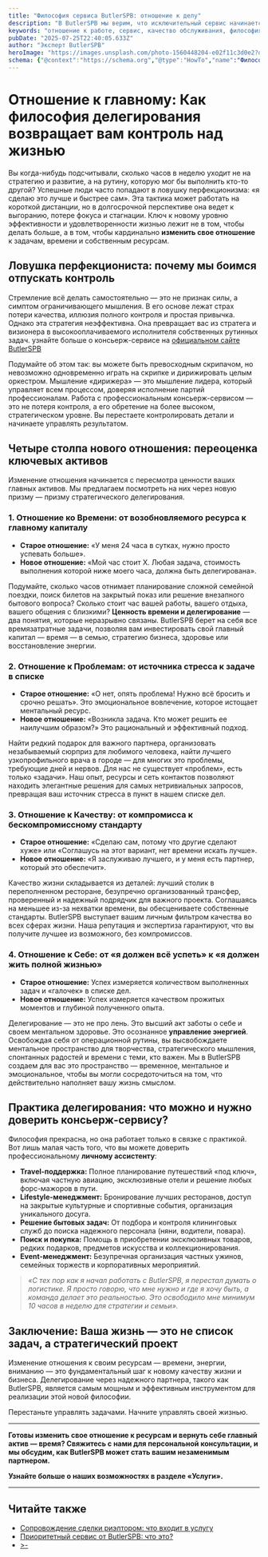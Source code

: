```yaml
---
title: "Философия сервиса ButlerSPB: отношение к делу"
description: "В ButlerSPB мы верим, что исключительный сервис начинается с правильного отношения. Наша команда подходит к каждой задаче с вниманием и ответственностью."
keywords: "отношение к работе, сервис, качество обслуживания, философия компании, ButlerSPB, клиентоориентированность, профессионализм"
pubDate: "2025-07-25T22:40:05.633Z"
author: "Эксперт ButlerSPB"
heroImage: "https://images.unsplash.com/photo-1560448204-e02f11c3d0e2?q=80&w=2070&auto=format&fit=crop"
schema: {"@context":"https://schema.org","@type":"HowTo","name":"Философия сервиса ButlerSPB: отношение к делу","description":"В ButlerSPB мы верим, что исключительный сервис начинается с правильного отношения. Наша команда подходит к каждой задаче с вниманием и ответственностью.","image":{"@type":"ImageObject","url":"https://images.unsplash.com/photo-1560448204-e02f11c3d0e2?q=80&w=2070&auto=format&fit=crop"},"aggregateRating":{"@type":"AggregateRating","ratingValue":"4.8","reviewCount":845,"bestRating":"5","worstRating":"1"},"publisher":{"@type":"Organization","name":"Блог ButlerSPB","logo":{"@type":"ImageObject","url":"https://butlerspb-blog.netlify.app/favicon.ico"}},"mainEntityOfPage":{"@type":"WebPage","@id":"https://butlerspb-blog.netlify.app/blog/otnoshenie-k/"}}
---
```

# Отношение к главному: Как философия делегирования возвращает вам контроль над жизнью

Вы когда-нибудь подсчитывали, сколько часов в неделю уходит не на стратегию и развитие, а на рутину, которую мог бы выполнить кто-то другой? Успешные люди часто попадают в ловушку перфекционизма: «я сделаю это лучше и быстрее сам». Эта тактика может работать на короткой дистанции, но в долгосрочной перспективе она ведет к выгоранию, потере фокуса и стагнации. Ключ к новому уровню эффективности и удовлетворенности жизнью лежит не в том, чтобы делать больше, а в том, чтобы кардинально **изменить свое отношение** к задачам, времени и собственным ресурсам.

## Ловушка перфекциониста: почему мы боимся отпускать контроль

Стремление всё делать самостоятельно — это не признак силы, а симптом ограничивающего мышления. В его основе лежат страх потери качества, иллюзия полного контроля и простая привычка. Однако эта стратегия неэффективна. Она превращает вас из стратега и визионера в высокооплачиваемого исполнителя собственных рутинных задач. узнайте больше о консьерж-сервисе на <a href="https://butlerspb.ru/svyazatsya-s-konserzh-servisom" target="_blank" rel="nofollow">официальном сайте ButlerSPB</a>

Подумайте об этом так: вы можете быть превосходным скрипачом, но невозможно одновременно играть на скрипке и дирижировать целым оркестром. Мышление «дирижера» — это мышление лидера, который управляет всем процессом, доверяя исполнение партий профессионалам. Работа с профессиональным консьерж-сервисом — это не потеря контроля, а его обретение на более высоком, стратегическом уровне. Вы перестаете контролировать детали и начинаете управлять результатом.

## Четыре столпа нового отношения: переоценка ключевых активов

Изменение отношения начинается с пересмотра ценности ваших главных активов. Мы предлагаем посмотреть на них через новую призму — призму стратегического делегирования.

### 1. Отношение ко Времени: от возобновляемого ресурса к главному капиталу

*   **Старое отношение:** «У меня 24 часа в сутках, нужно просто успевать больше».
*   **Новое отношение:** «Мой час стоит X. Любая задача, стоимость выполнения которой ниже моего часа, должна быть делегирована».

Подумайте, сколько часов отнимает планирование сложной семейной поездки, поиск билетов на закрытый показ или решение внезапного бытового вопроса? Сколько стоит час вашей работы, вашего отдыха, вашего общения с близкими? **Ценность времени и делегирование** — два понятия, которые неразрывно связаны. ButlerSPB берет на себя все времязатратные задачи, позволяя вам инвестировать свой главный капитал — время — в семью, стратегию бизнеса, здоровье или восстановление энергии.

### 2. Отношение к Проблемам: от источника стресса к задаче в списке

*   **Старое отношение:** «О нет, опять проблема! Нужно всё бросить и срочно решать». Это эмоциональное вовлечение, которое истощает ментальный ресурс.
*   **Новое отношение:** «Возникла задача. Кто может решить ее наилучшим образом?» Это рациональный и эффективный подход.

Найти редкий подарок для важного партнера, организовать незабываемый сюрприз для любимого человека, найти лучшего узкопрофильного врача в городе — для многих это проблемы, требующие дней и нервов. Для нас не существует «проблем», есть только «задачи». Наш опыт, ресурсы и сеть контактов позволяют находить элегантные решения для самых нетривиальных запросов, превращая ваш источник стресса в пункт в нашем списке дел.

### 3. Отношение к Качеству: от компромисса к бескомпромиссному стандарту

*   **Старое отношение:** «Сделаю сам, потому что другие сделают хуже» или «Соглашусь на этот вариант, нет времени искать лучше».
*   **Новое отношение:** «Я заслуживаю лучшего, и у меня есть партнер, который это обеспечит».

Качество жизни складывается из деталей: лучший столик в переполненном ресторане, безупречно организованный трансфер, проверенный и надежный подрядчик для важного проекта. Соглашаясь на меньшее из-за нехватки времени, вы обесцениваете собственные стандарты. ButlerSPB выступает вашим личным фильтром качества во всех сферах жизни. Наша репутация и экспертиза гарантируют, что вы получите лучшее из возможного, без компромиссов.

### 4. Отношение к Себе: от «я должен всё успеть» к «я должен жить полной жизнью»

*   **Старое отношение:** Успех измеряется количеством выполненных задач и «галочек» в списке дел.
*   **Новое отношение:** Успех измеряется качеством прожитых моментов и глубиной полученного опыта.

Делегирование — это не про лень. Это высший акт заботы о себе и своем ментальном здоровье. Это осознанное **управление энергией**. Освобождая себя от операционной рутины, вы высвобождаете ментальное пространство для творчества, стратегического мышления, спонтанных радостей и времени с теми, кто важен. Мы в ButlerSPB создаем для вас это пространство — временное, ментальное и эмоциональное, чтобы вы могли сосредоточиться на том, что действительно наполняет вашу жизнь смыслом.

## Практика делегирования: что можно и нужно доверить консьерж-сервису?

Философия прекрасна, но она работает только в связке с практикой. Вот лишь малая часть того, что вы можете доверить профессиональному **личному ассистенту**:

*   **Travel-поддержка:** Полное планирование путешествий «под ключ», включая частную авиацию, эксклюзивные отели и решение любых форс-мажоров в пути.
*   **Lifestyle-менеджмент:** Бронирование лучших ресторанов, доступ на закрытые культурные и спортивные события, организация уникального досуга.
*   **Решение бытовых задач:** От подбора и контроля клининговых служб до поиска надежного персонала (няни, водители, повара).
*   **Поиск и покупка:** Помощь в приобретении эксклюзивных товаров, редких подарков, предметов искусства и коллекционирования.
*   **Event-менеджмент:** Безупречная организация частных ужинов, семейных торжеств и корпоративных мероприятий.

> *«С тех пор как я начал работать с ButlerSPB, я перестал думать о логистике. Я просто говорю, что мне нужно и где я хочу быть, а команда делает это реальностью. Это освободило мне минимум 10 часов в неделю для стратегии и семьи».*

## Заключение: Ваша жизнь — это не список задач, а стратегический проект

Изменение отношения к своим ресурсам — времени, энергии, вниманию — это фундаментальный шаг к новому качеству жизни и бизнеса. Делегирование через надежного партнера, такого как ButlerSPB, является самым мощным и эффективным инструментом для реализации этой новой философии.

Перестаньте управлять задачами. Начните управлять своей жизнью.

---

**Готовы изменить свое отношение к ресурсам и вернуть себе главный актив — время? Свяжитесь с нами для персональной консультации, и мы обсудим, как ButlerSPB может стать вашим незаменимым партнером.**

**Узнайте больше о наших возможностях в разделе «Услуги».**

---

## Читайте также

*   [Сопровождение сделки риэлтором: что входит в услугу](/blog/soprovozhdenie-sdelki-rieltorom-chto-vhodit-v-uslugu/)
*   [Приоритетный сервис от ButlerSPB: что это?](/blog/prioritetnyy-servis/)
*   [>-](/blog/kak-uznat-kadastrovyy-nomer-obekta-nedvizhimosti-po-adresu/)


